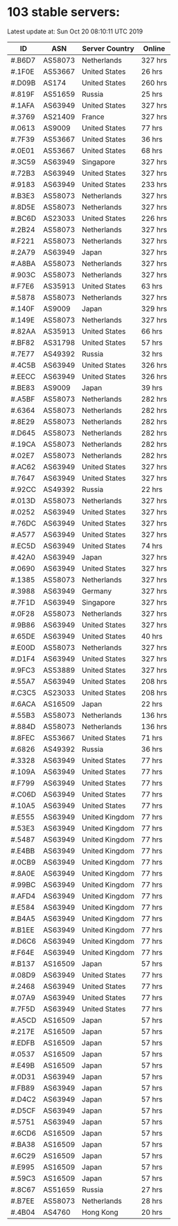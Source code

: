 # 103 stable servers:

Latest update at: Sun Oct 20 08:10:11 UTC 2019

| ID | ASN | Server Country | Online |
| -- | --- | -------------- | ------ |
| #.B6D7 | AS58073 | Netherlands | 327 hrs |
| #.1F0E | AS53667 | United States | 26 hrs |
| #.D09B | AS174 | United States | 260 hrs |
| #.819F | AS51659 | Russia | 25 hrs |
| #.1AFA | AS63949 | United States | 327 hrs |
| #.3769 | AS21409 | France | 327 hrs |
| #.0613 | AS9009 | United States | 77 hrs |
| #.7F39 | AS53667 | United States | 36 hrs |
| #.0E01 | AS53667 | United States | 68 hrs |
| #.3C59 | AS63949 | Singapore | 327 hrs |
| #.72B3 | AS63949 | United States | 327 hrs |
| #.9183 | AS63949 | United States | 233 hrs |
| #.B3E3 | AS58073 | Netherlands | 327 hrs |
| #.8D5E | AS58073 | Netherlands | 327 hrs |
| #.BC6D | AS23033 | United States | 226 hrs |
| #.2B24 | AS58073 | Netherlands | 327 hrs |
| #.F221 | AS58073 | Netherlands | 327 hrs |
| #.2A79 | AS63949 | Japan | 327 hrs |
| #.A8BA | AS58073 | Netherlands | 327 hrs |
| #.903C | AS58073 | Netherlands | 327 hrs |
| #.F7E6 | AS35913 | United States | 63 hrs |
| #.5878 | AS58073 | Netherlands | 327 hrs |
| #.140F | AS9009 | Japan | 329 hrs |
| #.149E | AS58073 | Netherlands | 327 hrs |
| #.82AA | AS35913 | United States | 66 hrs |
| #.BF82 | AS31798 | United States | 57 hrs |
| #.7E77 | AS49392 | Russia | 32 hrs |
| #.4C5B | AS63949 | United States | 326 hrs |
| #.EECC | AS63949 | United States | 326 hrs |
| #.BE83 | AS9009 | Japan | 39 hrs |
| #.A5BF | AS58073 | Netherlands | 282 hrs |
| #.6364 | AS58073 | Netherlands | 282 hrs |
| #.8E29 | AS58073 | Netherlands | 282 hrs |
| #.D645 | AS58073 | Netherlands | 282 hrs |
| #.19CA | AS58073 | Netherlands | 282 hrs |
| #.02E7 | AS58073 | Netherlands | 282 hrs |
| #.AC62 | AS63949 | United States | 327 hrs |
| #.7647 | AS63949 | United States | 327 hrs |
| #.92CC | AS49392 | Russia | 22 hrs |
| #.013D | AS58073 | Netherlands | 327 hrs |
| #.0252 | AS63949 | United States | 327 hrs |
| #.76DC | AS63949 | United States | 327 hrs |
| #.A577 | AS63949 | United States | 327 hrs |
| #.EC5D | AS63949 | United States | 74 hrs |
| #.42A0 | AS63949 | Japan | 327 hrs |
| #.0690 | AS63949 | United States | 327 hrs |
| #.1385 | AS58073 | Netherlands | 327 hrs |
| #.3988 | AS63949 | Germany | 327 hrs |
| #.7F1D | AS63949 | Singapore | 327 hrs |
| #.0F28 | AS58073 | Netherlands | 327 hrs |
| #.9B86 | AS63949 | United States | 327 hrs |
| #.65DE | AS63949 | United States | 40 hrs |
| #.E00D | AS58073 | Netherlands | 327 hrs |
| #.D1F4 | AS63949 | United States | 327 hrs |
| #.9FC3 | AS53889 | United States | 327 hrs |
| #.55A7 | AS63949 | United States | 208 hrs |
| #.C3C5 | AS23033 | United States | 208 hrs |
| #.6ACA | AS16509 | Japan | 22 hrs |
| #.55B3 | AS58073 | Netherlands | 136 hrs |
| #.884D | AS58073 | Netherlands | 136 hrs |
| #.8FEC | AS53667 | United States | 71 hrs |
| #.6826 | AS49392 | Russia | 36 hrs |
| #.3328 | AS63949 | United States | 77 hrs |
| #.109A | AS63949 | United States | 77 hrs |
| #.F799 | AS63949 | United States | 77 hrs |
| #.C06D | AS63949 | United States | 77 hrs |
| #.10A5 | AS63949 | United States | 77 hrs |
| #.E555 | AS63949 | United Kingdom | 77 hrs |
| #.53E3 | AS63949 | United Kingdom | 77 hrs |
| #.5487 | AS63949 | United Kingdom | 77 hrs |
| #.E4BB | AS63949 | United Kingdom | 77 hrs |
| #.0CB9 | AS63949 | United Kingdom | 77 hrs |
| #.8A0E | AS63949 | United Kingdom | 77 hrs |
| #.99BC | AS63949 | United Kingdom | 77 hrs |
| #.AFD4 | AS63949 | United Kingdom | 77 hrs |
| #.E584 | AS63949 | United Kingdom | 77 hrs |
| #.B4A5 | AS63949 | United Kingdom | 77 hrs |
| #.B1EE | AS63949 | United Kingdom | 77 hrs |
| #.D6C6 | AS63949 | United Kingdom | 77 hrs |
| #.F64E | AS63949 | United Kingdom | 77 hrs |
| #.B137 | AS16509 | Japan | 57 hrs |
| #.08D9 | AS63949 | United States | 77 hrs |
| #.2468 | AS63949 | United States | 77 hrs |
| #.07A9 | AS63949 | United States | 77 hrs |
| #.7F5D | AS63949 | United States | 77 hrs |
| #.A5CD | AS16509 | Japan | 57 hrs |
| #.217E | AS16509 | Japan | 57 hrs |
| #.EDFB | AS16509 | Japan | 57 hrs |
| #.0537 | AS16509 | Japan | 57 hrs |
| #.E49B | AS16509 | Japan | 57 hrs |
| #.0D31 | AS63949 | Japan | 57 hrs |
| #.FB89 | AS63949 | Japan | 57 hrs |
| #.D4C2 | AS63949 | Japan | 57 hrs |
| #.D5CF | AS63949 | Japan | 57 hrs |
| #.5751 | AS63949 | Japan | 57 hrs |
| #.6CD6 | AS16509 | Japan | 57 hrs |
| #.BA38 | AS16509 | Japan | 57 hrs |
| #.6C29 | AS16509 | Japan | 57 hrs |
| #.E995 | AS16509 | Japan | 57 hrs |
| #.59C3 | AS16509 | Japan | 57 hrs |
| #.8C67 | AS51659 | Russia | 27 hrs |
| #.B7EE | AS58073 | Netherlands | 28 hrs |
| #.4B04 | AS4760 | Hong Kong | 20 hrs |

